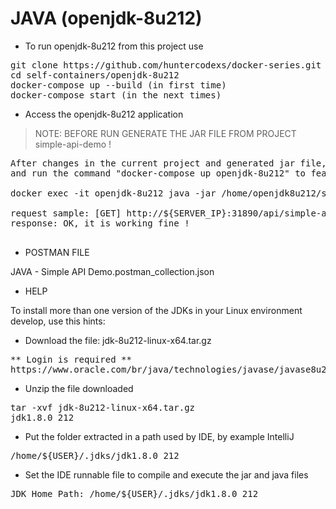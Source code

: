 
# JAVA (openjdk-8u212)

- To run openjdk-8u212 from this project use

<pre>
git clone https://github.com/huntercodexs/docker-series.git .
cd self-containers/openjdk-8u212
docker-compose up --build (in first time)
docker-compose start (in the next times)
</pre>

- Access the openjdk-8u212 application 

> NOTE: BEFORE RUN GENERATE THE JAR FILE FROM PROJECT simple-api-demo !

<pre>
After changes in the current project and generated jar file, copy it into docker container openjdk-8u212
and run the command "docker-compose up openjdk-8u212" to feature update or execute directly command as

docker exec -it openjdk-8u212 java -jar /home/openjdk8u212/simple-api-demo/SIMPLE-API-DEMO-22.01.1-SNAPSHOT.jar

request sample: [GET] http://${SERVER_IP}:31890/api/simple-api-demo
response: OK, it is working fine !

</pre>

- POSTMAN FILE

JAVA - Simple API Demo.postman_collection.json

- HELP

To install more than one version of the JDKs in your Linux environment develop, use this hints:

- Download the file: jdk-8u212-linux-x64.tar.gz
<pre>
** Login is required **
https://www.oracle.com/br/java/technologies/javase/javase8u211-later-archive-downloads.html
</pre>

- Unzip the file downloaded
<pre>
tar -xvf jdk-8u212-linux-x64.tar.gz
jdk1.8.0_212
</pre>

- Put the folder extracted in a path used by IDE, by example IntelliJ
<pre>
/home/${USER}/.jdks/jdk1.8.0_212
</pre>

- Set the IDE runnable file to compile and execute the jar and java files
<pre>
JDK Home Path: /home/${USER}/.jdks/jdk1.8.0_212
</pre>

